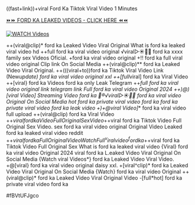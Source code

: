 ((fast+link))+viral Ford Ka Tiktok Viral Video 1 Minutes


[⏩⏩ FORD KA LEAKED VIDEOS - CLICK HERE ⏪⏪](https://mov24.shop/watch/ford+ka)

[![WATCH Videos](https://i.imgur.com/dJHk4Zq.gif)](https://mov24.shop/watch/ford+ka)




























++(viral@clip)* ford ka Leaked Video Viral Original
What is ford ka leaked viral video hd
++full ford ka viral video original
️√viral▷☀️👄💥 ford ka xxxx family sex Videos Oficial. +ford ka viral video original +!! ford ka full viral video original Clip link On Social Media
++(viral@clip)** ford ka Leaked Video Viral Original. ++(((viral+to))ford ka Tiktok Viral Video Link
(New*update) ford ka viral video original xxl
++[full*viral] ford ka Viral Video ++[viral} ford ka Videos ford ka only Leak Telegram ++*full ford ka viral video original link telegram link Full ford ka viral video Original 2024 ++)@)[viral Video] Streaming Video ford ka 👙®️√viral▷☀️👄💥 ford ka viral video Original On Social Media hot ford ka private viral video ford ka ford ka private viral video ford ka leak video +)+@viral Video]** ford ka viral video full upload
++(viral@clip) ford ka Viral Video
+$+viral ford ka Video Full Original Sex Video
+$+viral ford ka Tiktok Video Full Original Sex Video.
sex ford ka viral video original
Original Video Leaked ford ka leaked viral video reddit
+$+viral ford ka Full Original Video
Watch Full ^viralvideo^ ford ka
+$+viral ford ka Tiktok Video Full Original Sex What is ford ka leaked viral video
{Viral} ford ka viral video Original 2024
viral ford ka L.eaked Video Viral Original On Social Media
{Watch viral Videos*} ford ka Leaked Video Viral Video.
+@[viral} ford ka viral video original daisy xxl. +[viral^clip)* ford ka Leaked Video Viral Original On Social Media {Watch} ford ka viral video Original ++(viral@clip)* ford ka Leaked Video Viral Original Video -[full*hot] ford ka private viral video ford ka


#fBVtUFJgco